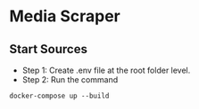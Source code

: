 # Media Scraper

## Start Sources
- Step 1: Create .env file at the root folder level.
- Step 2: Run the command
```
docker-compose up --build
```